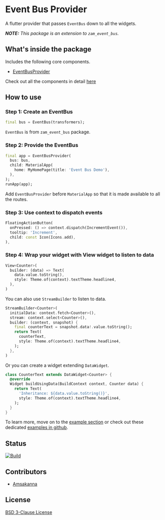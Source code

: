 # Event Bus Provider

A flutter provider that passes `EventBus` down to all the widgets.

***NOTE:** This package is an extension to `zam_event_bus`.*

## What's inside the package

Includes the following core components.

  * [EventBusProvider](https://pub.dev/documentation/zam_event_bus_provider/latest/provider/EventBusProvider-class.html)

Check out all the components in detail [here](https://pub.dev/documentation/zam_event_bus_provider/latest/zam_event_bus_provider/zam_event_bus_provider-library.html)

## How to use

### Step 1: Create an EventBus

```dart
final bus = EventBus(transformers);
```
`EventBus` is from `zam_event_bus` package.

### Step 2: Provide the EventBus

```dart
final app = EventBusProvider(
  bus: bus,
  child: MaterialApp(
    home: MyHomePage(title: 'Event Bus Demo'),
  ),
);
runApp(app);  
```

Add `EventBusProvider` before `MaterialApp` so that it is made available to all the routes.

### Step 3: Use context to dispatch events

```dart
FloatingActionButton(
  onPressed: () => context.dispatch(IncrementEvent()),
  tooltip: 'Increment',
  child: const Icon(Icons.add),
),
```

### Step 4: Wrap your widget with View widget to listen to data

```dart
View<Counter>(
  builder: (data) => Text(
    data.value.toString(),
    style: Theme.of(context).textTheme.headline4,
  ),
)
```
You can also use `StreamBuilder` to listen to data.

```dart
StreamBuilder<Counter>(
  initialData: context.fetch<Counter>(),
  stream: context.select<Counter>(),
  builder: (context, snapshot) {
    final counterText = snapshot.data!.value.toString();
    return Text(
      counterText,
      style: Theme.of(context).textTheme.headline4,
    );
  },
)
```
Or you can create a widget extending `DataWidget`.

```dart
class CounterText extends DataWidget<Counter> {
  @override
  Widget buildUsingData(BuildContext context, Counter data) {
    return Text(
      'Inheritance: ${data.value.toString()}',
      style: Theme.of(context).textTheme.headline4,
    );
  }
}
```

To learn more, move on to the [example section](https://pub.dev/packages/zam_event_bus_provider/example) or check out these dedicated [examples in github](https://github.com/zamstation/zam_event_bus_provider/blob/main/example/lib).

## Status
[![Build](https://github.com/zamstation/zam_event_bus_provider/actions/workflows/build_workflow.yaml/badge.svg)](https://github.com/zamstation/zam_event_bus_provider/actions/workflows/build_workflow.yaml)

## Contributors
- [Amsakanna](https://github.com/amsakanna)

## License
[BSD 3-Clause License](https://github.com/zamstation/zam_event_bus_provider/blob/main/LICENSE)
